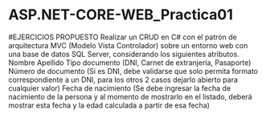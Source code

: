 # ASP.NET-CORE-WEB_Practica01

#EJERCICIOS PROPUESTO
Realizar un CRUD en C# con el patrón de arquitectura MVC (Modelo Vista Controlador) sobre un entorno web con una base de datos SQL Server, considerando los siguientes atributos.
Nombre
Apellido
Tipo documento (DNI, Carnet de extranjería, Pasaporte)
Número de documento (Si es DNI, debe validarse que solo permita formato correspondiente a un DNI, para los otros 2 casos dejarlo abierto para cualquier valor)
Fecha de nacimiento (Se debe ingresar la fecha de nacimiento de la persona y al momento de mostrarlo en el listado, deberá mostrar esta fecha y la edad calculada a partir de esa fecha)
